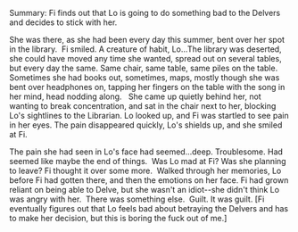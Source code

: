 Summary: Fi finds out that Lo is going to do something bad to the Delvers and decides to stick with her.


She was there, as she had been every day this summer, bent over her spot in the library.  Fi smiled. A creature of habit, Lo...The library was deserted, she could have moved any time she wanted, spread out on several tables, but every day the same. Same chair, same table, same piles on the table.  Sometimes she had books out, sometimes, maps, mostly though she was bent over headphones on, tapping her fingers on the table with the song in her mind, head nodding along.  
She came up quietly behind her, not wanting to break concentration, and sat in the chair next to her, blocking Lo's sightlines to the Librarian. Lo looked up, and Fi was startled to see pain in her eyes. The pain disappeared quickly, Lo's shields up, and she smiled at Fi. 


The pain she had seen in Lo's face had seemed...deep. Troublesome. Had seemed like maybe the end of things.  Was Lo mad at Fi? Was she planning to leave? Fi thought it over some more.  Walked through her memories, Lo before Fi had gotten there, and then the emotions on her face. Fi had grown reliant on being able to Delve, but she wasn't an idiot--she didn't think Lo was angry with her. 
There was something else.  Guilt. It was guilt.
[Fi eventually figures out that Lo feels bad about betraying the Delvers and has to make her decision, but this is boring the fuck out of me.]
